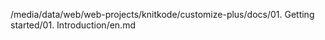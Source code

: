 /media/data/web/web-projects/knitkode/customize-plus/docs/01. Getting started/01. Introduction/en.md